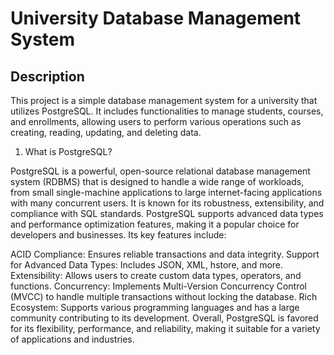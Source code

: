 # University Database Management System

## Description
This project is a simple database management system for a university that utilizes PostgreSQL. It includes functionalities to manage students, courses, and enrollments, allowing users to perform various operations such as creating, reading, updating, and deleting data.


1. What is PostgreSQL?

PostgreSQL is a powerful, open-source relational database management system (RDBMS) that is designed to handle a wide range of workloads, from small single-machine applications to large internet-facing applications with many concurrent users. It is known for its robustness, extensibility, and compliance with SQL standards. PostgreSQL supports advanced data types and performance optimization features, making it a popular choice for developers and businesses. Its key features include:

ACID Compliance: Ensures reliable transactions and data integrity.
Support for Advanced Data Types: Includes JSON, XML, hstore, and more.
Extensibility: Allows users to create custom data types, operators, and functions.
Concurrency: Implements Multi-Version Concurrency Control (MVCC) to handle multiple transactions without locking the database.
Rich Ecosystem: Supports various programming languages and has a large community contributing to its development.
Overall, PostgreSQL is favored for its flexibility, performance, and reliability, making it suitable for a variety of applications and industries.